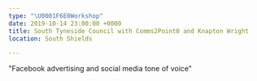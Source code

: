 ```yaml
---
type: "\U0001F6E0️Workshop"
date: 2019-10-14 23:00:00 +0000
title: South Tyneside Council with Comms2Point0 and Knapton Wright
location: South Shields

---
```

"Facebook advertising and social media tone of voice"